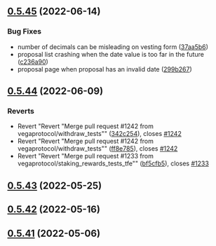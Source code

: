 ## [0.5.45](https://github.com/vegaprotocol/token-frontend/compare/0.5.44...0.5.45) (2022-06-14)


### Bug Fixes

* number of decimals can be misleading on vesting form ([37aa5b6](https://github.com/vegaprotocol/token-frontend/commit/37aa5b6e0ce78eac12eebfe391df0e8e837bbbe0))
* proposal list crashing when the date value is too far in the future ([c236a90](https://github.com/vegaprotocol/token-frontend/commit/c236a90e9cfbae942095e50af2663d736491fc59))
* proposal page when proposal has an invalid date ([299b267](https://github.com/vegaprotocol/token-frontend/commit/299b2670dc8549a294d74a41aa5a75853cd4085c))



## [0.5.44](https://github.com/vegaprotocol/token-frontend/compare/0.5.43...0.5.44) (2022-06-09)


### Reverts

* Revert "Revert "Merge pull request #1242 from vegaprotocol/withdraw_tests"" ([342c254](https://github.com/vegaprotocol/token-frontend/commit/342c254ed5998f13110d8db01057b47ff01b44ff)), closes [#1242](https://github.com/vegaprotocol/token-frontend/issues/1242)
* Revert "Revert "Merge pull request #1242 from vegaprotocol/withdraw_tests"" ([ff8e785](https://github.com/vegaprotocol/token-frontend/commit/ff8e7859aae0256f21c2a0d7d3c193964dce8e5a)), closes [#1242](https://github.com/vegaprotocol/token-frontend/issues/1242)
* Revert "Revert "Merge pull request #1233 from vegaprotocol/staking_rewards_tests_tfe"" ([bf5cfb5](https://github.com/vegaprotocol/token-frontend/commit/bf5cfb5ad1652df6288c36d6812bee1e04566d41)), closes [#1233](https://github.com/vegaprotocol/token-frontend/issues/1233)



## [0.5.43](https://github.com/vegaprotocol/token-frontend/compare/0.5.42...0.5.43) (2022-05-25)



## [0.5.42](https://github.com/vegaprotocol/token-frontend/compare/0.5.41...0.5.42) (2022-05-16)



## [0.5.41](https://github.com/vegaprotocol/token-frontend/compare/0.5.40...0.5.41) (2022-05-06)



